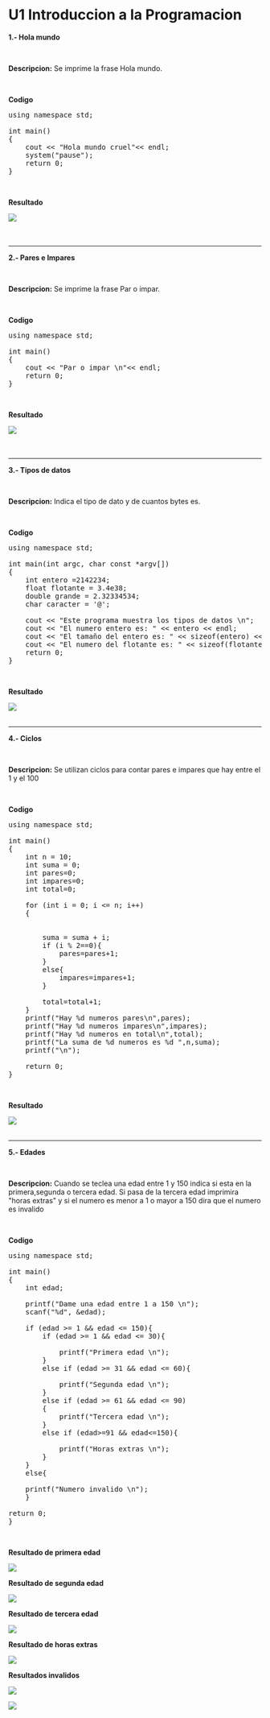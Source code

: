 # U1 Introduccion a la Programacion

 **1.- Hola mundo**

<br><p><b>Descripcion:</b> Se imprime la frase Hola mundo.</p><br>

**Codigo**

<pre>
using namespace std;

int main()
{
    cout << "Hola mundo cruel"<< endl;
    system("pause");
    return 0;
} 
</pre><br>

**Resultado**

![](img/Holamundo.JPG)  
<br><br>  

---

**2.- Pares e Impares**

<br><p><b>Descripcion:</b> Se imprime la frase Par o impar.</p><br>

**Codigo**

<pre>
using namespace std;

int main()
{
    cout << "Par o impar \n"<< endl;
    return 0;
}
</pre><br>

**Resultado**  

![](img/Parimpar.JPG)  
<br><br>  

---

 **3.- Tipos de datos**

<br><p><b>Descripcion:</b> Indica el tipo de dato y de cuantos bytes es.</p><br>

**Codigo**

<pre>
using namespace std;

int main(int argc, char const *argv[])
{
    int entero =2142234;
    float flotante = 3.4e38;
    double grande = 2.32334534;
    char caracter = '@';

    cout << "Este programa muestra los tipos de datos \n";
    cout << "El numero entero es: " << entero << endl;
    cout << "El tamaño del entero es: " << sizeof(entero) << "bytes"<< endl;
    cout << "El numero del flotante es: " << sizeof(flotante) << "bytes" << endl;
    return 0;
}
</pre><br>

**Resultado**

![](img/Tipos%20de%20datos.JPG )
<br><br>  

---



 **4.- Ciclos**

<br><p><b>Descripcion:</b> Se utilizan ciclos para contar pares e impares que hay entre el 1 y el 100</p><br>

**Codigo**

<pre>
using namespace std;

int main()
{
    int n = 10;
    int suma = 0;
    int pares=0;
    int impares=0;
    int total=0;

    for (int i = 0; i <= n; i++)
    {

        
        suma = suma + i;
        if (i % 2==0){
            pares=pares+1;
        }
        else{
            impares=impares+1;
        }

        total=total+1;
    }
    printf("Hay %d numeros pares\n",pares);
    printf("Hay %d numeros impares\n",impares);
    printf("Hay %d numeros en total\n",total);
    printf("La suma de %d numeros es %d ",n,suma);
    printf("\n");

    return 0;
}
</pre><br>

**Resultado**

![](img/ciclos.JPG)
<br><br>  

---


 **5.- Edades**

<br><p><b>Descripcion:</b> Cuando se teclea una edad entre 1 y 150 indica si esta en la primera,segunda o tercera edad. Si pasa de la tercera edad imprimira "horas extras" y si el numero es menor a 1 o mayor a 150 dira que el numero es invalido</p><br>

**Codigo**

<pre>
using namespace std;

int main()
{
    int edad;

    printf("Dame una edad entre 1 a 150 \n");
    scanf("%d", &edad);

    if (edad >= 1 && edad <= 150){
        if (edad >= 1 && edad <= 30){

            printf("Primera edad \n");
        }
        else if (edad >= 31 && edad <= 60){

            printf("Segunda edad \n");
        }
        else if (edad >= 61 && edad <= 90)
        {
            printf("Tercera edad \n");
        }
        else if (edad>=91 && edad<=150){

            printf("Horas extras \n");
        }  
    }
    else{

    printf("Numero invalido \n");
    }

return 0;
}
</pre><br>

**Resultado de primera edad**

![](img/edades1.JPG)
<br>

**Resultado de segunda edad**

![](img/edades2.JPG)
<br>

**Resultado de tercera edad**

![](img/edades3.JPG)
<br>

**Resultado de horas extras**

![](img/edades4.JPG)
<br>

**Resultados invalidos**

![](img/edadesinv1.JPG)

![](img/edadesinv2.JPG)